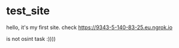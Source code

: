 # test_site
hello, it's my first site. 
check https://9343-5-140-83-25.eu.ngrok.io


is not osint task :))))
